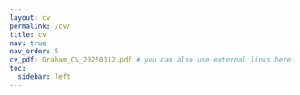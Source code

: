 ```yaml
---
layout: cv
permalink: /cv/
title: cv
nav: true
nav_order: 5
cv_pdf: Graham_CV_20250112.pdf # you can also use external links here
toc:
  sidebar: left
---
```

